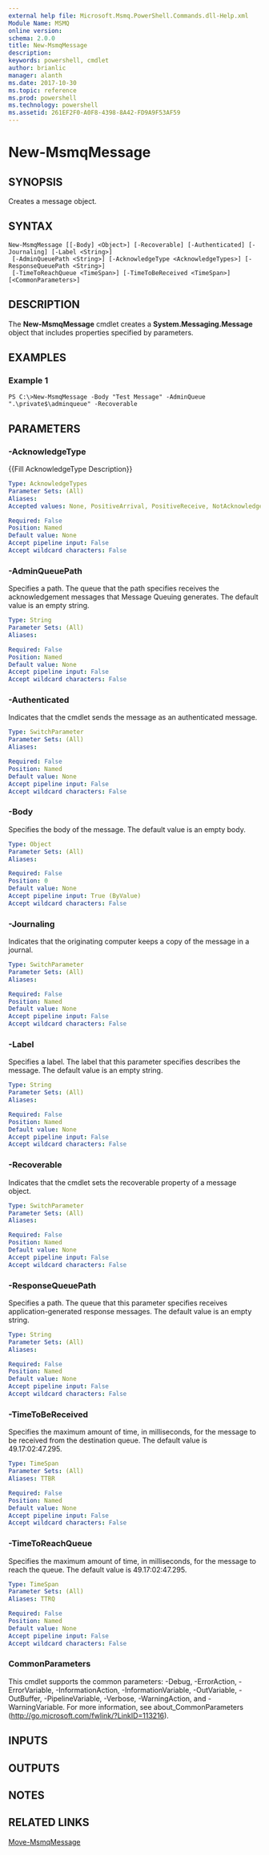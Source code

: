```yaml
---
external help file: Microsoft.Msmq.PowerShell.Commands.dll-Help.xml
Module Name: MSMQ
online version: 
schema: 2.0.0
title: New-MsmqMessage
description: 
keywords: powershell, cmdlet
author: brianlic
manager: alanth
ms.date: 2017-10-30
ms.topic: reference
ms.prod: powershell
ms.technology: powershell
ms.assetid: 261EF2F0-A0F8-4398-8A42-FD9A9F53AF59
---
```


# New-MsmqMessage

## SYNOPSIS
Creates a message object.

## SYNTAX

```
New-MsmqMessage [[-Body] <Object>] [-Recoverable] [-Authenticated] [-Journaling] [-Label <String>]
 [-AdminQueuePath <String>] [-AcknowledgeType <AcknowledgeTypes>] [-ResponseQueuePath <String>]
 [-TimeToReachQueue <TimeSpan>] [-TimeToBeReceived <TimeSpan>] [<CommonParameters>]
```

## DESCRIPTION
The **New-MsmqMessage** cmdlet creates a **System.Messaging.Message** object that includes properties specified by parameters.

## EXAMPLES

### Example 1
```
PS C:\>New-MsmqMessage -Body "Test Message" -AdminQueue ".\private$\adminqueue" -Recoverable
```

## PARAMETERS

### -AcknowledgeType
{{Fill AcknowledgeType Description}}

```yaml
Type: AcknowledgeTypes
Parameter Sets: (All)
Aliases: 
Accepted values: None, PositiveArrival, PositiveReceive, NotAcknowledgeReachQueue, FullReachQueue, NegativeReceive, NotAcknowledgeReceive, FullReceive

Required: False
Position: Named
Default value: None
Accept pipeline input: False
Accept wildcard characters: False
```

### -AdminQueuePath
Specifies a path.
The queue that the path specifies receives the acknowledgement messages that Message Queuing generates.
The default value is an empty string.

```yaml
Type: String
Parameter Sets: (All)
Aliases: 

Required: False
Position: Named
Default value: None
Accept pipeline input: False
Accept wildcard characters: False
```

### -Authenticated
Indicates that the cmdlet sends the message as an authenticated message.

```yaml
Type: SwitchParameter
Parameter Sets: (All)
Aliases: 

Required: False
Position: Named
Default value: None
Accept pipeline input: False
Accept wildcard characters: False
```

### -Body
Specifies the body of the message.
The default value is an empty body.

```yaml
Type: Object
Parameter Sets: (All)
Aliases: 

Required: False
Position: 0
Default value: None
Accept pipeline input: True (ByValue)
Accept wildcard characters: False
```

### -Journaling
Indicates that the originating computer keeps a copy of the message in a journal.

```yaml
Type: SwitchParameter
Parameter Sets: (All)
Aliases: 

Required: False
Position: Named
Default value: None
Accept pipeline input: False
Accept wildcard characters: False
```

### -Label
Specifies a label.
The label that this parameter specifies describes the message.
The default value is an empty string.

```yaml
Type: String
Parameter Sets: (All)
Aliases: 

Required: False
Position: Named
Default value: None
Accept pipeline input: False
Accept wildcard characters: False
```

### -Recoverable
Indicates that the cmdlet sets the recoverable property of a message object.

```yaml
Type: SwitchParameter
Parameter Sets: (All)
Aliases: 

Required: False
Position: Named
Default value: None
Accept pipeline input: False
Accept wildcard characters: False
```

### -ResponseQueuePath
Specifies a path.
The queue that this parameter specifies receives application-generated response messages.
The default value is an empty string.

```yaml
Type: String
Parameter Sets: (All)
Aliases: 

Required: False
Position: Named
Default value: None
Accept pipeline input: False
Accept wildcard characters: False
```

### -TimeToBeReceived
Specifies the maximum amount of time, in milliseconds, for the message to be received from the destination queue.
The default value is 49.17:02:47.295.

```yaml
Type: TimeSpan
Parameter Sets: (All)
Aliases: TTBR

Required: False
Position: Named
Default value: None
Accept pipeline input: False
Accept wildcard characters: False
```

### -TimeToReachQueue
Specifies the maximum amount of time, in milliseconds, for the message to reach the queue.
The default value is 49.17:02:47.295.

```yaml
Type: TimeSpan
Parameter Sets: (All)
Aliases: TTRQ

Required: False
Position: Named
Default value: None
Accept pipeline input: False
Accept wildcard characters: False
```

### CommonParameters
This cmdlet supports the common parameters: -Debug, -ErrorAction, -ErrorVariable, -InformationAction, -InformationVariable, -OutVariable, -OutBuffer, -PipelineVariable, -Verbose, -WarningAction, and -WarningVariable. For more information, see about_CommonParameters (http://go.microsoft.com/fwlink/?LinkID=113216).

## INPUTS

## OUTPUTS

## NOTES

## RELATED LINKS

[Move-MsmqMessage](./Move-MsmqMessage.md)

